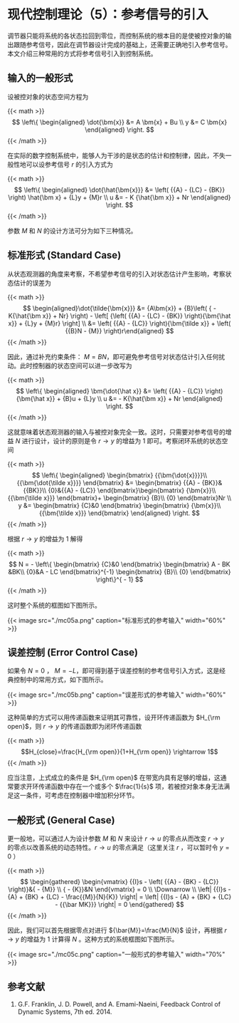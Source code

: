 # 现代控制理论（5）：参考信号的引入


调节器只能将系统的各状态拉回到零位，而控制系统的根本目的是使被控对象的输出跟随参考信号，因此在调节器设计完成的基础上，还需要正确地引入参考信号。本文介绍三种常用的方式将参考信号引入到控制系统。

<!--more-->


## 输入的一般形式

设被控对象的状态空间方程为

{{< math >}}$$
\left\{
\begin{aligned}
\dot{\bm{x}} &= A \bm{x} + Bu  \\
y &= C \bm{x}
\end{aligned}
\right.
$${{< /math >}}

在实际的数字控制系统中，能够人为干涉的是状态的估计和控制律，因此，不失一般性地可以设参考信号 $r$ 的引入方式为

{{< math >}}$$
\left\{ \begin{aligned}
\dot{\hat{\bm{x}}} &= \left( {{A} - {LC} - {BK}} \right) \hat{\bm x} + {L}y + {M}r \\
u &=  - K {\hat{\bm x}} + Nr
\end{aligned} \right.
$${{< /math >}}

参数 $M$ 和 $N$ 的设计方法可分为如下三种情况。

## 标准形式 (Standard Case)

从状态观测器的角度来考察，不希望参考信号的引入对状态估计产生影响，考察状态估计的误差为

{{< math >}}$$
\begin{aligned}\dot{\tilde{\bm{x}}} &= {A\bm{x}} + {B}\left( { - K{\hat{\bm x}} + Nr} \right) - \left[ {\left( {{A} - {LC} - {BK}} \right){\bm{\hat x}} + {L}y + {M}r} \right] \\
&= \left( {{A} - {LC}} \right){\bm{\tilde x}} + \left( {{B}N - {M}} \right)r\end{aligned}
$${{< /math >}}

因此，通过补充约束条件： $M =  BN$，即可避免参考信号对状态估计引入任何扰动。此时控制器的状态空间可以进一步改写为

{{< math >}}$$
\left\{ \begin{aligned}
\bm{\dot{\hat x}} &= \left( {{A} - {LC}} \right){\bm{\hat x}} + {B}u + {L}y \\
u &=  - K{\hat{\bm x}} + Nr
\end{aligned} \right.
$${{< /math >}}

这就意味着状态观测器的输入与被控对象完全一致。这时，只需要对参考信号的增益 $N$ 进行设计，设计的原则是令 $r\rightarrow y$ 的增益为 $1$ 即可。考察闭环系统的状态空间

{{< math >}}$$
\left\{ \begin{aligned}
\begin{bmatrix}
{{\bm{\dot{x}}}}\\
{{\bm{\dot{\tilde x}}}}
\end{bmatrix} &= \begin{bmatrix}
{{A} - {BK}}&{{BK}}\\
{0}&{{A} - {LC}}
\end{bmatrix}\begin{bmatrix}
{\bm{x}}\\
{{\bm{\tilde x}}}
\end{bmatrix}+ \begin{bmatrix}
{B}\\
{0}
\end{bmatrix}Nr \\
y &= \begin{bmatrix}
{C}&0
\end{bmatrix} \begin{bmatrix}
{\bm{x}}\\
{{\bm{\tilde x}}}
\end{bmatrix}
\end{aligned} \right.
$${{< /math >}}

根据 $r\rightarrow y$ 的增益为 $1$ 解得

{{< math >}}$$
N =  - \left\{  \begin{bmatrix}
{C}&0
\end{bmatrix} \begin{bmatrix}
A - BK &BK\\
{0}&A - LC
\end{bmatrix}^{-1} \begin{bmatrix}
{B}\\
{0}
\end{bmatrix} \right\}^{ - 1}
$${{< /math >}}

这时整个系统的框图如下图所示。

{{< image src="./mc05a.png" caption="标准形式的参考输入" width="60%" >}}


## 误差控制 (Error Control Case)

如果令 $N=0$ ， $M = -L$，即可得到基于误差控制的参考信号引入方式，这是经典控制中的常用方式，如下图所示。

{{< image src="./mc05b.png" caption="误差形式的参考输入" width="60%" >}}

这种简单的方式可以用传递函数来证明其可靠性，设开环传递函数为 $H_{\rm open}$，则 $r\rightarrow y$ 的传递函数即为闭环传递函数

{{< math >}}$$H_{close}=\frac{H_{\rm open}}{1+H_{\rm open}} \rightarrow 1$${{< /math >}}

应当注意，上式成立的条件是 $H_{\rm open}$ 在带宽内具有足够的增益，这通常要求开环传递函数中存在一个或多个 $\frac{1}{s}$ 项，若被控对象本身无法满足这一条件，可考虑在控制器中增加积分环节。

## 一般形式 (General Case)

更一般地，可以通过人为设计参数 $M$ 和 $N$ 来设计 $r\rightarrow u$ 的零点从而改变 $r\rightarrow y$ 的零点以改善系统的动态特性。$r\rightarrow u$ 的零点满足（这里关注 $r$ ，可以暂时令 $y=0$ ）

{{< math >}}$$
\begin{gathered}
\begin{vmatrix}
{{I}s - \left( {{A} - {BK} - {LC}} \right)}&{ - {M}} \\
{ - {K}}&N
\end{vmatrix} = 0 \\
\Downarrow \\
\left| {{I}s - {A} + {BK} + {LC} - \frac{{M}}{N}{K}} \right| = \left| {{I}s - {A} + {BK} + {LC} - {{\bar MK}}} \right| = 0
\end{gathered}
$${{< /math >}}

因此，我们可以首先根据零点对进行 ${\bar{M}}=\frac{M}{N}$ 设计，再根据 $r\rightarrow y$ 的增益为 $1$ 计算得 $N$ 。这种方式的系统框图如下图所示。

{{< image src="./mc05c.png" caption="一般形式的参考输入" width="70%" >}}


## 参考文献

1. G.F. Franklin, J. D. Powell, and A. Emami-Naeini, Feedback Control of Dynamic Systems, 7th ed. 2014.

